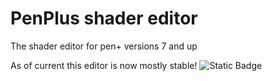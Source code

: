 # PenPlus shader editor

The shader editor for pen+ versions 7 and up

As of current this editor is now mostly stable!
![Static Badge](https://img.shields.io/badge/Hello?style=flat&logoColor=%23000000&label=World!&labelColor=%23ffffff)
